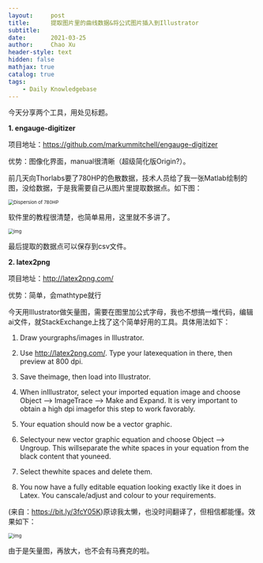 ```yaml
---
layout:     post
title:      提取图片里的曲线数据&将公式图片插入到Illustrator
subtitle:   
date:       2021-03-25
author:     Chao Xu
header-style: text
hidden: false
mathjax: true
catalog: true
tags:
    - Daily Knowledgebase
---
```

今天分享两个工具，用处见标题。

**1. engauge-digitizer**

项目地址：https://github.com/markummitchell/engauge-digitizer

优势：图像化界面，manual很清晰（超级简化版Origin?）。

前几天向Thorlabs要了780HP的色散数据，技术人员给了我一张Matlab绘制的图，没给数据，于是我需要自己从图片里提取数据点。如下图：

<img src="http://imghost.cx0512.com/images/2021/03/25/20210325231212.png" alt="Dispersion of 780HP" style="zoom:67%;" />

软件里的教程很清楚，也简单易用，这里就不多讲了。

<img src="https://mmbiz.qpic.cn/mmbiz_png/8jeUnCy3rwvudjufO1tlFpvcic2eDQOMljXrotjXCuS1cEAJ5OowegduoaKFcichakOmaiazHH4aaUBRp0N23hibxw/640?wx_fmt=png" alt="img" style="zoom:67%;" />

最后提取的数据点可以保存到csv文件。

**2. latex2png**

项目地址：http://latex2png.com/

优势：简单，会mathtype就行

今天用Illustrator做矢量图，需要在图里加公式字母，我也不想搞一堆代码，编辑ai文件，就StackExchange上找了这个简单好用的工具。具体用法如下：

1)   Draw yourgraphs/images in Illustrator.

2)   Use http://latex2png.com/. Type your latexequation in there, then preview at 800 dpi.

3)   Save theimage, then load into Illustrator.

4)   When inIllustrator, select your imported equation image and choose Object --> ImageTrace --> Make and Expand. It is very important to obtain a high dpi imagefor this step to work favorably.

5)   Your equation should now be a vector graphic.

6)   Selectyour new vector graphic equation and choose Object --> Ungroup. This willseparate the white spaces in your equation from the black content that youneed.

7)   Select thewhite spaces and delete them.

8)  You now have a fully editable equation looking exactly like it does in Latex. You canscale/adjust and colour to your requirements.

(来自：https://bit.ly/3fcY05K)原谅我太懒，也没时间翻译了，但相信都能懂。效果如下：

<img src="https://mmbiz.qpic.cn/mmbiz_png/8jeUnCy3rwvudjufO1tlFpvcic2eDQOMlIiciaGPhjGhMYSkzq6X44sz3UZgUsxeHu1qjMV0y6bOujkz6mwjuIwtg/640?wx_fmt=png" alt="img" style="zoom:67%;" />



由于是矢量图，再放大，也不会有马赛克的啦。

